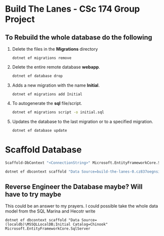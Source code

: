 # Build The Lanes - CSc 174 Group Project



## To Rebuild the whole database do the following

1. Delete the files in the **Migrations** directory

   ```ba
   dotnet ef migrations remove
   ```

2. Delete the entire remote database **webapp**.

   ```bash
   dotnet ef database drop
   ```

3. Adds a new migration with the name **Initial**.

   ```ba
   dotnet ef migrations add Initial
   ```

4. To autogenerate the **sql** file/script.

   ```bash
   dotnet ef migrations script -o initial.sql
   ```

5. Updates the database to the last migration or to a specified migration.

   ```ba
   dotnet ef database update
   ```

   





# **Scaffold Database**

```bash
Scaffold-DbContext "<ConnectionString>" Microsoft.EntityFrameworkCore.SqlServer -t <tablename> -f

```



```bash
dotnet ef dbcontext scaffold "Data Source=build-the-lanes-0.cz837oegnsiw.us-west-1.rds.amazonaws.com,1433;Initial Catalog=webapp;User id=admin;Password=test1234" Microsoft.EntityFrameworkCore.SqlServer --context-dir Helpers --output-dir Models
```











## Reverse Engineer the Database maybe? Will have to try maybe

This could be an answer to my prayers. I could possible take the whole data model from the SQL Marina and Hecotr write

```ba
dotnet ef dbcontext scaffold "Data Source=(localdb)\MSSQLLocalDB;Initial Catalog=Chinook" Microsoft.EntityFrameworkCore.SqlServer

```

